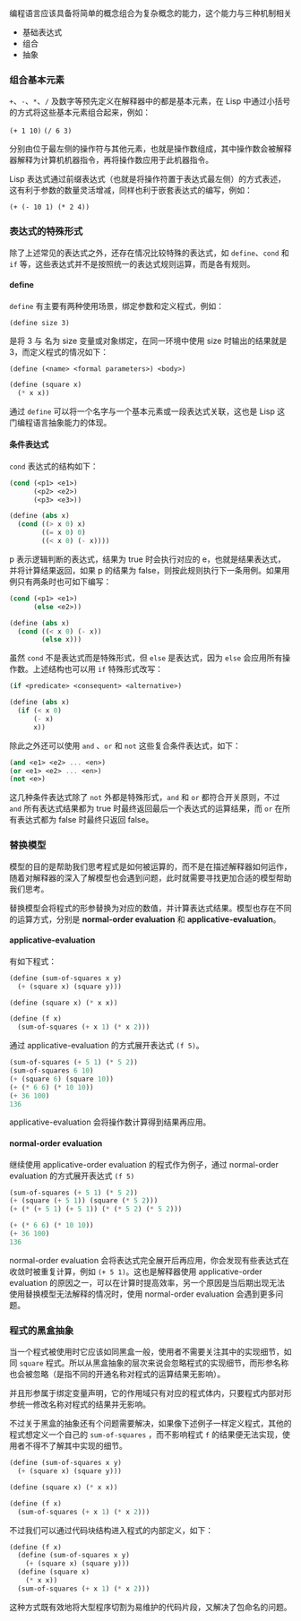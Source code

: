 编程语言应该具备将简单的概念组合为复杂概念的能力，这个能力与三种机制相关

- 基础表达式
- 组合
- 抽象

### 组合基本元素

`+`、`-`、`*`、`/`  及数字等预先定义在解释器中的都是基本元素，在 Lisp 中通过小括号的方式将这些基本元素组合起来，例如：

`(+ 1 10)`
`(/ 6 3)`

分别由位于最左侧的操作符与其他元素，也就是操作数组成，其中操作数会被解释器解释为计算机机器指令，再将操作数应用于此机器指令。

Lisp 表达式通过前缀表达式（也就是将操作符置于表达式最左侧）的方式表述，这有利于参数的数量灵活增减，同样也利于嵌套表达式的编写，例如：

`(+ (- 10 1) (* 2 4))`

### 表达式的特殊形式

除了上述常见的表达式之外，还存在情况比较特殊的表达式，如 `define`、`cond` 和 `if` 等，这些表达式并不是按照统一的表达式规则运算，而是各有规则。

#### define

`define` 有主要有两种使用场景，绑定参数和定义程式，例如：

`(define size 3)`

是将 3 与 名为 size 变量或对象绑定，在同一环境中使用 size 时输出的结果就是 3，而定义程式的情况如下：

`(define (<name> <formal parameters>) <body>)`

```scheme
(define (square x)
  (* x x))
```

通过 `define` 可以将一个名字与一个基本元素或一段表达式关联，这也是 Lisp 这门编程语言抽象能力的体现。

#### 条件表达式

`cond` 表达式的结构如下：

```scheme
(cond (<p1> <e1>)
	  (<p2> <e2>)
	  (<p3> <e3>))

(define (abs x)
  (cond ((> x 0) x)
        ((= x 0) 0)
        ((< x 0) (- x))))
```

p 表示逻辑判断的表达式，结果为 true 时会执行对应的 e，也就是结果表达式，并将计算结果返回，如果 p 的结果为 false，则按此规则执行下一条用例。如果用例只有两条时也可如下编写：

```scheme
(cond (<p1> <e1>)
	  (else <e2>))

(define (abs x)
  (cond ((< x 0) (- x))
        (else x)))
```

虽然 `cond` 不是表达式而是特殊形式，但 `else` 是表达式，因为 `else` 会应用所有操作数。上述结构也可以用 `if` 特殊形式改写：

```scheme
(if <predicate> <consequent> <alternative>)

(define (abs x)
  (if (< x 0)
      (- x)
      x))
```

除此之外还可以使用 `and` 、`or` 和 `not` 这些复合条件表达式，如下：

```scheme
(and <e1> <e2> ... <en>)
(or <e1> <e2> ... <en>)
(not <e>)
```

这几种条件表达式除了 `not` 外都是特殊形式，`and` 和 `or` 都符合开关原则，不过 `and` 所有表达式结果都为 true 时最终返回最后一个表达式的运算结果，而 `or` 在所有表达式都为 false 时最终只返回 false。

### 替换模型

模型的目的是帮助我们思考程式是如何被运算的，而不是在描述解释器如何运作，随着对解释器的深入了解模型也会遇到问题，此时就需要寻找更加合适的模型帮助我们思考。

替换模型会将程式的形参替换为对应的数值，并计算表达式结果。模型也存在不同的运算方式，分别是 **normal-order evaluation** 和 **applicative-evaluation**。

#### applicative-evaluation

有如下程式：

```scheme
(define (sum-of-squares x y)
  (+ (square x) (square y)))

(define (square x) (* x x))

(define (f x)
  (sum-of-squares (+ x 1) (* x 2)))
```

通过 applicative-evaluation 的方式展开表达式 `(f 5)`。

```scheme
(sum-of-squares (+ 5 1) (* 5 2))
(sum-of-squares 6 10)
(+ (square 6) (square 10))
(+ (* 6 6) (* 10 10))
(+ 36 100)
136
```

applicative-evaluation 会将操作数计算得到结果再应用。

#### normal-order evaluation

继续使用 applicative-order evaluation 的程式作为例子，通过 normal-order evaluation 的方式展开表达式 `(f 5)`

```scheme
(sum-of-squares (+ 5 1) (* 5 2))
(+ (square (+ 5 1)) (square (* 5 2)))
(+ (* (+ 5 1) (+ 5 1)) (* (* 5 2) (* 5 2)))

(+ (* 6 6) (* 10 10))
(+ 36 100)
136
```

normal-order evaluation 会将表达式完全展开后再应用，你会发现有些表达式在收敛时被重复计算，例如 `(+ 5 1)`。这也是解释器使用 applicative-order evaluation 的原因之一，可以在计算时提高效率，另一个原因是当后期出现无法使用替换模型无法解释的情况时，使用 normal-order evaluation 会遇到更多问题。

### 程式的黑盒抽象

当一个程式被使用时它应该如同黑盒一般，使用者不需要关注其中的实现细节，如同 `square` 程式。所以从黑盒抽象的层次来说会忽略程式的实现细节，而形参名称也会被忽略（是指不同的开通名称对程式的运算结果无影响）。

并且形参属于绑定变量声明，它的作用域只有对应的程式体内，只要程式内部对形参统一修改名称对程式的结果并无影响。

不过关于黑盒的抽象还有个问题需要解决，如果像下述例子一样定义程式，其他的程式想定义一个自己的 `sum-of-squares` ，而不影响程式 `f` 的结果便无法实现，使用者不得不了解其中实现的细节。

```scheme
(define (sum-of-squares x y)
  (+ (square x) (square y)))

(define (square x) (* x x))

(define (f x)
  (sum-of-squares (+ x 1) (* x 2)))
```

不过我们可以通过代码块结构进入程式的内部定义，如下：

```scheme
(define (f x)
  (define (sum-of-squares x y)
    (+ (square x) (square y)))
  (define (square x)
    (* x x))
  (sum-of-squares (+ x 1) (* x 2)))
```

这种方式既有效地将大型程序切割为易维护的代码片段，又解决了包命名的问题。